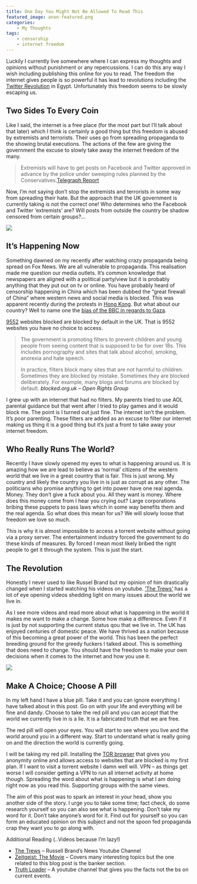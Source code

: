 ```yaml
---
title: One Day You Might Not Be Allowed To Read This
featured_image: anon-featured.png
categories:
    - My Thoughts
tags:
    - censorship
    - internet freedom
---
```

Luckily I currently live somewhere where I can express my thoughts and opinions without punishment or any repercussions. I can do this any way I wish including publishing this online for you to read. The freedom the internet gives people is so powerful it has lead to revolutions including the [Twitter Revolution][twitter] in Egypt. Unfortunately this freedom seems to be slowly escaping us.

[twitter]: http://en.wikipedia.org/wiki/Twitter_Revolution

## Two Sides To Every Coin

Like I said, the internet is a free place (for the most part but I’ll talk about that later) which I think is certainly a good thing but this freedom is abused by extremists and terrorists. Their uses go from spreading propaganda to the showing brutal executions. The actions of the few are giving the government the excuse to slowly take away the internet freedom of the many.

> Extremists will have to get posts on Facebook and Twitter approved in advance by the police under sweeping rules planned by the Conservatives.<a href="http://www.telegraph.co.uk/news/uknews/terrorism-in-the-uk/11129474/Extremists-to-have-Facebook-and-Twitter-vetted-by-anti-terror-police.html">Telegraph Report</a>

Now, I’m not saying don’t stop the extremists and terrorists in some way from spreading their hate. But the approach that the UK government is currently taking is not the correct one! Who determines who the Facebook and Twitter ‘extremists’ are? Will posts from outside the country be shadow censored from certain groups?…

![](/images/uploads/2014/09/great-firewall-china.jpg)

## It’s Happening Now

Something dawned on my recently after watching crazy propaganda being spread on Fox News. We are all vulnerable to propaganda. This realisation made me question our media outlets. It’s common knowledge that newspapers are aligned with a political party/view but it is probably anything that they put out on tv or online. You have probably heard of censorship happening in China which has been dubbed the “great firewall of China” where western news and social media is blocked. This was apparent recently during the protests in [Hong Kong][hong kong]. But what about our country? Well to name one the [bias of the BBC in regards to Gaza][bbc].

[hong kong]: https://www.youtube.com/watch?v=Zv60wJjGtyQ#t=339
[bbc]: http://stopwar.org.uk/events/london-protest-15-july-stop-bbc-biased-reporting-on-gaza

[9552][blocked] websites blocked are blocked by default in the UK. That is 9552 websites you have no choice to access.

[blocked]: https://www.blocked.org.uk/

>The government is promoting filters to prevent children and young people from seeing content that is supposed to be for over 18s. This includes pornography and sites that talk about alcohol, smoking, anorexia and hate speech.
> 
> In practice, filters block many sites that are not harmful to children. Sometimes they are blocked by mistake. Sometimes they are blocked deliberately. For example, many blogs and forums are blocked by default. <a hrer="https://www.blocked.org.uk/"><cite>blocked.org.uk – Open Rights Group</cite></a>

I grew up with an internet that had no filters. My parents tried to use AOL parental guidance but that went after I tried to play games and it would block me. The point is I turned out just fine. The internet isn’t the problem. It’s poor parenting. These filters are added as an excuse to filter our internet making us thing it is a good thing but it’s just a front to take away your internet freedom.

## Who Really Runs The World?

Recently I have slowly opened my eyes to what is happening around us. It is amazing how we are lead to believe as ‘normal’ citizens of the western world that we live in a great country that is fair. This is just wrong. My country and likely the country you live in is just as corrupt as any other. The politicians who promise anything to get into power have one real agenda. Money. They don’t give a fuck about you. All they want is money. Where does this money come from I hear you crying out? Large corporations bribing these puppets to pass laws which in some way benefits them and the real agenda. So what does this mean for us? We will slowly loose that freedom we love so much.

This is why it is almost impossible to access a torrent website without going via a proxy server. The entertainment industry forced the government to do these kinds of measures. By forced I mean most likely bribed the right people to get it through the system. This is just the start.

## The Revolution

Honestly I never used to like Russel Brand but my opinion of him drastically changed when I started watching his videos on youtube. [‘The Trews’][trews] has a lot of eye opening videos shedding light on many issues about the world we live in.

[trews]: https://www.youtube.com/user/russellbrand/videos

As I see more videos and read more about what is happening in the world it makes me want to make a change. Some how make a difference. Even if it is just by not supporting the current status qou that we live in. The UK has enjoyed centuries of domestic peace. We have thrived as a nation because of this becoming a great power of the world. This has been the perfect breeding ground for the greedy fuckers I talked about. This is something that does need to change. You should have the freedom to make your own decisions when it comes to the internet and how you use it.

![](/images/uploads/2014/09/red-pill.jpg)

## Make A Choice; Choose A Pill

In my left hand I have a blue pill. Take it and you can ignore everything I have talked about in this post. Go on with your life and everything will be fine and dandy. Choose to take the red pill and you can accept that the world we currently live in is a lie. It is a fabricated truth that we are free.

The red pill will open your eyes. You will start to see where you live and the world around you in a different way. Start to understand what is really going on and the direction the world is currently going.

I will be taking my red pill. Installing the [TOR browser][tor] that gives you anonymity online and allows access to websites that are blocked is my first plan. If I want to visit a torrent website I damn well will. VPN – as things get worse I will consider getting a VPN to run all internet activity at home though. Spreading the word about what is happening is what I am doing right now as you read this. Supporting groups with the same views.

[tor]: https://www.torproject.org/

The aim of this post was to spark an interest in your head, show you another side of the story. I urge you to take some time; fact check, do some research yourself so you can also see what is happening. Don’t take my word for it. Don’t take anyone’s word for it. Find out for yourself so you can form an educated opinion on this subject and not the spoon fed propaganda crap they want you to go along with.

Additional Reading (..Videos because I’m lazy!)

- [The Trews][trews] – Russell Brand’s News Youtube Channel
- [Zeitgeist: The Movie][zeitgeist] – Covers many interesting topics but the one related to this blog post is the banker section.
- [Truth Loader][truth] – A youtube channel that gives you the facts not the bs on current events.

[zeitgeist]: https://www.youtube.com/watch?v=OrHeg77LF4Y
[truth]: https://www.youtube.com/user/truthloader/videos
